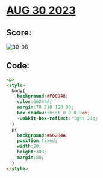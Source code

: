 # [AUG 30 2023](https://cssbattle.dev/play/xuj4VWLvZWrmL40oV5Uu)

## Score:
![30-08](https://github.com/FrancoEspinozaV/CSSBattle/assets/142062208/f481b920-9359-40f1-b3ef-29efce6e2c30)

## Code:
```html
<p>
<style>
  body{
    background:#F0CD48;
    color:66284A;
    margin:70 210 150 90;
    box-shadow:inset 0 0 0 9em;
    -webkit-box-reflect:right 21q;
  }
  p{
    background:#66284A;
    position:fixed;
    width:20;
    height:300;
    margin:80;
  }
</style>
```
